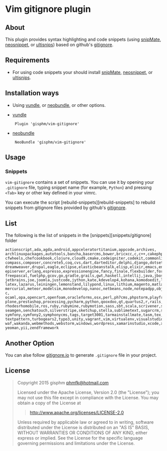 Vim gitignore plugin
====================

About
-----

This plugin provides syntax highlighting and code snippets
(using [snipMate][1], [neosnippet][2], or [ultisnips][3])
based on github's [gitignore][7].


Requirements
------------

* For using code snippets your should install
[snipMate][1], [neosnippet][2], or [ultisnips][3].


Installation ways
-----------------

* Using [vundle][4], or [neobundle][5], or other options.

* [vundle][4]

    ```VimL
     Plugin 'gisphm/vim-gitignore'
    ```

* [neobundle][5]

    ```VimL
     NeoBundle 'gisphm/vim-gitignore'
    ```


Usage
-----

### Snippets

`vim-gitignore` contains a set of snippets. You can use it by
opening your `.gitignore` file, typing snippet name (for example, `Python`)
and pressing `<Tab>` key or other key defined in your vimrc.

You can execute the script [rebuild-snippets][rebuild-snippets] to rebuild snippets
from gitignore files provided by github's [gitignore][7].


List
-----
The following is the list of snippets in the [snippets][snippets/gitignore] folder

```shell
actionscript,ada,agda,android,appceleratortitanium,appcode,archives,
archlinuxpackages,autotools,bancha,basercms,bower,bricxcc,c,c++,cakephp,
cfwheels,chefcookbook,clojure,cloud9,cmake,codeigniter,codekit,commonlisp,
compass,composer,concrete5,coq,cvs,dart,darteditor,delphi,django,dotsettings,
dreamweaver,drupal,eagle,eclipse,elasticbeanstalk,elisp,elixir,emacs,ensime,
episerver,erlang,espresso,expressionengine,fancy,finale,flexbuilder,forcedotcom,
freepascal,fuelphp,gcov,go,gradle,grails,gwt,haskell,intellij,java,jboss,jekyll,
jetbrains,joe,joomla,justcode,jython,kate,kdevelop4,kohana,komodoedit,laravel,
latex,lazarus,leiningen,lemonstand,lilypond,linux,lithium,magento,matlab,maven,
mercurial,meteor,modelsim,monodevelop,nanoc,netbeans,node,notepadpp,objective-c,
ocaml,opa,opencart,openfoam,oracleforms,osx,perl,ph7cms,phpstorm,playframework,
plone,prestashop,processing,pycharm,python,qooxdoo,qt,quartus2,r,rails,redcar,
rhodesrhomobile,ros,ruby,rubymine,rubymotion,sass,sbt,scala,scrivener,sdcc,
seamgen,senchatouch,silverstripe,sketchup,stella,sublimetext,sugarcrm,svn,
symfony,symfony2,symphonycms,tags,target3001,tarmainstallmate,tasm,tex,textmate,
textpattern,turbogears2,typo3,unity,vagrant,vim,virtualenv,visualstudio,vvvv,
waf,wakanda,webmethods,webstorm,windows,wordpress,xamarinstudio,xcode,xilinxise,
yeoman,yii,zendframework
```

Another Option
--------------

You can alse follow [gitignore.io][6] to generate `.gitignore` file in your project.

License
--------
> Copyright 2015 gisphm <phmfk@hotmail.com>
>
> Licensed under the Apache License, Version 2.0 (the "License");
> you may not use this file except in compliance with the License.
> You may obtain a copy of the License at
>
>> http://www.apache.org/licenses/LICENSE-2.0
>
> Unless required by applicable law or agreed to in writing, software
> distributed under the License is distributed on an "AS IS" BASIS,
> WITHOUT WARRANTIES OR CONDITIONS OF ANY KIND, either express or implied.
> See the License for the specific language governing permissions and
> limitations under the License.


[1]: https://github.com/garbas/vim-snipmate
[2]: https://github.com/Shougo/neosnippet.vim
[3]: https://github.com/SirVer/ultisnips
[4]: https://github.com/gmarik/vundle
[5]: https://github.com/Shougo/neobundle.vim
[6]: https://www.gitignore.io
[7]: https://github.com/github/gitignore
